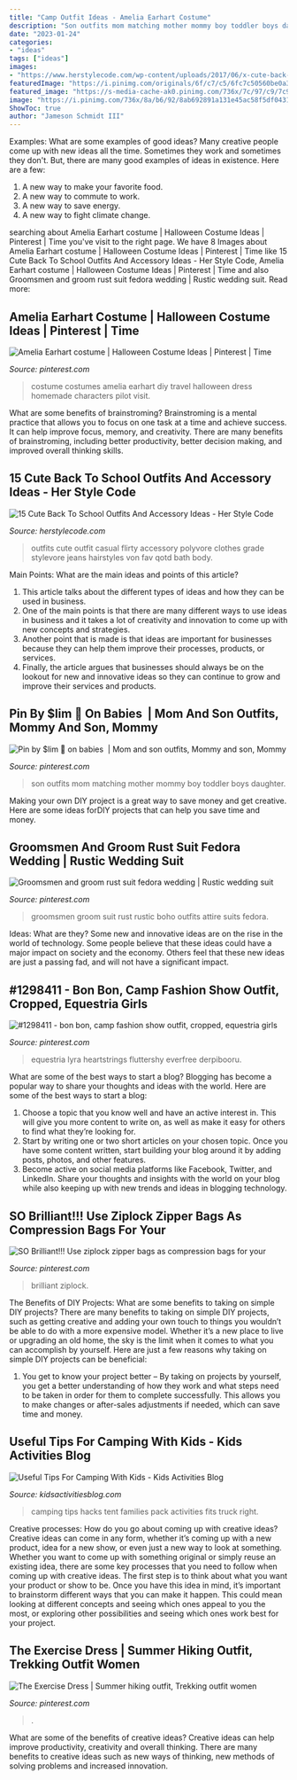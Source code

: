 ```yaml
---
title: "Camp Outfit Ideas - Amelia Earhart Costume"
description: "Son outfits mom matching mother mommy boy toddler boys daughter"
date: "2023-01-24"
categories:
- "ideas"
tags: ["ideas"]
images:
- "https://www.herstylecode.com/wp-content/uploads/2017/06/x-cute-back-to-school-outfits-and-accessory-ideas-7.jpg"
featuredImage: "https://i.pinimg.com/originals/6f/c7/c5/6fc7c50560be0a38f53ea6b0f9e3d2a3.jpg"
featured_image: "https://s-media-cache-ak0.pinimg.com/736x/7c/97/c9/7c97c9afde474b5865d159b97be86c7a.jpg"
image: "https://i.pinimg.com/736x/8a/b6/92/8ab692891a131e45ac58f5df0431c70b.jpg"
ShowToc: true
author: "Jameson Schmidt III"
---
```



Examples: What are some examples of good ideas?
Many creative people come up with new ideas all the time. Sometimes they work and sometimes they don't. But, there are many good examples of ideas in existence. Here are a few: 
1) A new way to make your favorite food. 
2) A new way to commute to work. 
3) A new way to save energy. 
4) A new way to fight climate change.

	

		
searching about Amelia Earhart costume | Halloween Costume Ideas | Pinterest | Time you've visit to the right page. We have 8 Images about Amelia Earhart costume | Halloween Costume Ideas | Pinterest | Time like 15 Cute Back To School Outfits And Accessory Ideas - Her Style Code, Amelia Earhart costume | Halloween Costume Ideas | Pinterest | Time and also Groomsmen and groom rust suit fedora wedding | Rustic wedding suit. Read more:
		
    
## Amelia Earhart Costume | Halloween Costume Ideas | Pinterest | Time

<img loading=lazy src="https://s-media-cache-ak0.pinimg.com/736x/7c/97/c9/7c97c9afde474b5865d159b97be86c7a.jpg" onerror="this.onerror=null;this.src='https://tse1.mm.bing.net/th?id=OIP.RTB4FFPsj0rRRoWuotJcowHaFs&amp;pid=15.1';" alt="Amelia Earhart costume | Halloween Costume Ideas | Pinterest | Time">

_Source: pinterest.com_

>costume costumes amelia earhart diy travel halloween dress homemade characters pilot visit. 

	

What are some benefits of brainstroming?
Brainstroming is a mental practice that allows you to focus on one task at a time and achieve success. It can help improve focus, memory, and creativity. There are many benefits of brainstroming, including better productivity, better decision making, and improved overall thinking skills.

    
## 15 Cute Back To School Outfits And Accessory Ideas - Her Style Code

<img loading=lazy src="https://www.herstylecode.com/wp-content/uploads/2017/06/x-cute-back-to-school-outfits-and-accessory-ideas-7.jpg" onerror="this.onerror=null;this.src='https://tse1.mm.bing.net/th?id=OIP.FdizJdgx-UwTjqmZwAYXqwHaMT&amp;pid=15.1';" alt="15 Cute Back To School Outfits And Accessory Ideas - Her Style Code">

_Source: herstylecode.com_

>outfits cute outfit casual flirty accessory polyvore clothes grade stylevore jeans hairstyles von fav qotd bath body. 

	

Main Points: What are the main ideas and points of this article?
1. This article talks about the different types of ideas and how they can be used in business.
2. One of the main points is that there are many different ways to use ideas in business and it takes a lot of creativity and innovation to come up with new concepts and strategies.
3. Another point that is made is that ideas are important for businesses because they can help them improve their processes, products, or services.
4. Finally, the article argues that businesses should always be on the lookout for new and innovative ideas so they can continue to grow and improve their services and products.

    
## Pin By $lim 💋 On Babies ️ | Mom And Son Outfits, Mommy And Son, Mommy

<img loading=lazy src="https://i.pinimg.com/originals/6f/c7/c5/6fc7c50560be0a38f53ea6b0f9e3d2a3.jpg" onerror="this.onerror=null;this.src='https://tse3.mm.bing.net/th?id=OIP.kEZgUiwibCWxcSX_YW0aVQHaGv&amp;pid=15.1';" alt="Pin by $lim 💋 on babies ️ | Mom and son outfits, Mommy and son, Mommy">

_Source: pinterest.com_

>son outfits mom matching mother mommy boy toddler boys daughter. 

	

Making your own DIY project is a great way to save money and get creative. Here are some ideas forDIY projects that can help you save time and money.

    
## Groomsmen And Groom Rust Suit Fedora Wedding | Rustic Wedding Suit

<img loading=lazy src="https://i.pinimg.com/736x/8d/3c/74/8d3c74b656d63e6eee4aa829796eac13.jpg" onerror="this.onerror=null;this.src='https://tse4.mm.bing.net/th?id=OIP.DpOzkwPhYdTZ9h2lKnYJzwHaK_&amp;pid=15.1';" alt="Groomsmen and groom rust suit fedora wedding | Rustic wedding suit">

_Source: pinterest.com_

>groomsmen groom suit rust rustic boho outfits attire suits fedora. 

	

Ideas: What are they?
Some new and innovative ideas are on the rise in the world of technology. Some people believe that these ideas could have a major impact on society and the economy. Others feel that these new ideas are just a passing fad, and will not have a significant impact.

    
## #1298411 - Bon Bon, Camp Fashion Show Outfit, Cropped, Equestria Girls

<img loading=lazy src="https://i.pinimg.com/736x/26/02/4a/26024a1cc6984d351280a6fb925221f1.jpg" onerror="this.onerror=null;this.src='https://tse4.mm.bing.net/th?id=OIP.D-tdFmhFqk5nZUuRfyA3LAAAAA&amp;pid=15.1';" alt="#1298411 - bon bon, camp fashion show outfit, cropped, equestria girls">

_Source: pinterest.com_

>equestria lyra heartstrings fluttershy everfree derpibooru. 

	

What are some of the best ways to start a blog?
Blogging has become a popular way to share your thoughts and ideas with the world. Here are some of the best ways to start a blog: 
1. Choose a topic that you know well and have an active interest in. This will give you more content to write on, as well as make it easy for others to find what they’re looking for. 
2. Start by writing one or two short articles on your chosen topic. Once you have some content written, start building your blog around it by adding posts, photos, and other features. 
3. Become active on social media platforms like Facebook, Twitter, and LinkedIn. Share your thoughts and insights with the world on your blog while also keeping up with new trends and ideas in blogging technology. 

    
## SO Brilliant!!! Use Ziplock Zipper Bags As Compression Bags For Your

<img loading=lazy src="https://i.pinimg.com/originals/eb/27/b5/eb27b5db1203bc279b07821f93d22c26.jpg" onerror="this.onerror=null;this.src='https://tse4.mm.bing.net/th?id=OIP.Cz5du8gRsxvSjsSkwPaAYwHaJ4&amp;pid=15.1';" alt="SO Brilliant!!! Use ziplock zipper bags as compression bags for your">

_Source: pinterest.com_

>brilliant ziplock. 

	

The Benefits of DIY Projects: What are some benefits to taking on simple DIY projects?
There are many benefits to taking on simple DIY projects, such as getting creative and adding your own touch to things you wouldn’t be able to do with a more expensive model. Whether it’s a new place to live or upgrading an old home, the sky is the limit when it comes to what you can accomplish by yourself. Here are just a few reasons why taking on simple DIY projects can be beneficial: 
1. You get to know your project better – By taking on projects by yourself, you get a better understanding of how they work and what steps need to be taken in order for them to complete successfully. This allows you to make changes or after-sales adjustments if needed, which can save time and money. 


    
## Useful Tips For Camping With Kids - Kids Activities Blog

<img loading=lazy src="http://kidsactivitiesblog.com/wp-content/uploads/2014/06/camping-hacks-5.jpg" onerror="this.onerror=null;this.src='https://tse2.mm.bing.net/th?id=OIP.fa_AJRdk6N1G7wmtpcyzpgHaLJ&amp;pid=15.1';" alt="Useful Tips For Camping With Kids - Kids Activities Blog">

_Source: kidsactivitiesblog.com_

>camping tips hacks tent families pack activities fits truck right. 

	

Creative processes: How do you go about coming up with creative ideas?
Creative ideas can come in any form, whether it’s coming up with a new product, idea for a new show, or even just a new way to look at something. Whether you want to come up with something original or simply reuse an existing idea, there are some key processes that you need to follow when coming up with creative ideas. 
The first step is to think about what you want your product or show to be. Once you have this idea in mind, it’s important to brainstorm different ways that you can make it happen. This could mean looking at different concepts and seeing which ones appeal to you the most, or exploring other possibilities and seeing which ones work best for your project.

    
## The Exercise Dress | Summer Hiking Outfit, Trekking Outfit Women

<img loading=lazy src="https://i.pinimg.com/736x/8a/b6/92/8ab692891a131e45ac58f5df0431c70b.jpg" onerror="this.onerror=null;this.src='https://tse3.mm.bing.net/th?id=OIP.U3L96_6vlc_05eLn3oUxaAHaQG&amp;pid=15.1';" alt="The Exercise Dress | Summer hiking outfit, Trekking outfit women">

_Source: pinterest.com_

>. 

	

What are some of the benefits of creative ideas?
Creative ideas can help improve productivity, creativity and overall thinking. There are many benefits to creative ideas such as new ways of thinking, new methods of solving problems and increased innovation.

